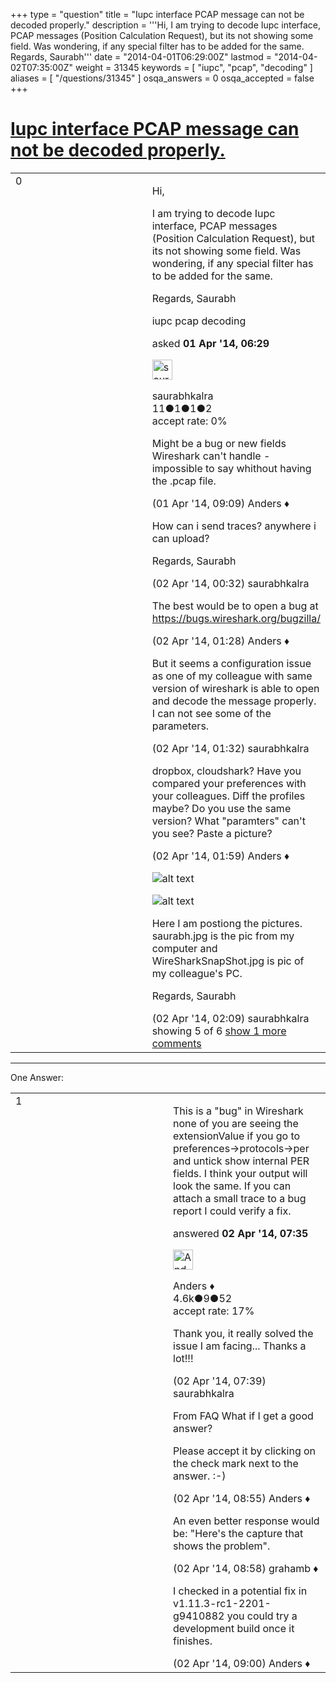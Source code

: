 +++
type = "question"
title = "Iupc interface PCAP message can not be decoded properly."
description = '''Hi, I am trying to decode Iupc interface, PCAP messages (Position Calculation Request), but its not showing some field. Was wondering, if any special filter has to be added for the same. Regards, Saurabh'''
date = "2014-04-01T06:29:00Z"
lastmod = "2014-04-02T07:35:00Z"
weight = 31345
keywords = [ "iupc", "pcap", "decoding" ]
aliases = [ "/questions/31345" ]
osqa_answers = 0
osqa_accepted = false
+++

<div class="headNormal">

# [Iupc interface PCAP message can not be decoded properly.](/questions/31345/iupc-interface-pcap-message-can-not-be-decoded-properly)

</div>

<div id="main-body">

<div id="askform">

<table id="question-table" style="width:100%;"><colgroup><col style="width: 50%" /><col style="width: 50%" /></colgroup><tbody><tr class="odd"><td style="width: 30px; vertical-align: top"><div class="vote-buttons"><div id="post-31345-score" class="post-score" title="current number of votes">0</div><div id="favorite-count" class="favorite-count"></div></div></td><td><div id="item-right"><div class="question-body"><p>Hi,</p><p>I am trying to decode Iupc interface, PCAP messages (Position Calculation Request), but its not showing some field. Was wondering, if any special filter has to be added for the same.</p><p>Regards, Saurabh</p></div><div id="question-tags" class="tags-container tags">iupc pcap decoding</div><div id="question-controls" class="post-controls"></div><div class="post-update-info-container"><div class="post-update-info post-update-info-user"><p>asked <strong>01 Apr '14, 06:29</strong></p><img src="https://secure.gravatar.com/avatar/313258c6096222395df57b12e1a1b37c?s=32&amp;d=identicon&amp;r=g" class="gravatar" width="32" height="32" alt="saurabhkalra&#39;s gravatar image" /><p>saurabhkalra<br />
<span class="score" title="11 reputation points">11</span><span title="1 badges"><span class="badge1">●</span><span class="badgecount">1</span></span><span title="1 badges"><span class="silver">●</span><span class="badgecount">1</span></span><span title="2 badges"><span class="bronze">●</span><span class="badgecount">2</span></span><br />
<span class="accept_rate" title="Rate of the user&#39;s accepted answers">accept rate:</span> <span title="saurabhkalra has no accepted answers">0%</span></p></div></div><div id="comments-container-31345" class="comments-container"><span id="31350"></span><div id="comment-31350" class="comment"><div id="post-31350-score" class="comment-score"></div><div class="comment-text"><p>Might be a bug or new fields Wireshark can't handle - impossible to say whithout having the .pcap file.</p></div><div id="comment-31350-info" class="comment-info"><span class="comment-age">(01 Apr '14, 09:09)</span> Anders ♦</div></div><span id="31368"></span><div id="comment-31368" class="comment"><div id="post-31368-score" class="comment-score"></div><div class="comment-text"><p>How can i send traces? anywhere i can upload?</p><p>Regards, Saurabh</p></div><div id="comment-31368-info" class="comment-info"><span class="comment-age">(02 Apr '14, 00:32)</span> saurabhkalra</div></div><span id="31369"></span><div id="comment-31369" class="comment"><div id="post-31369-score" class="comment-score"></div><div class="comment-text"><p>The best would be to open a bug at <a href="https://bugs.wireshark.org/bugzilla/">https://bugs.wireshark.org/bugzilla/</a></p></div><div id="comment-31369-info" class="comment-info"><span class="comment-age">(02 Apr '14, 01:28)</span> Anders ♦</div></div><span id="31370"></span><div id="comment-31370" class="comment"><div id="post-31370-score" class="comment-score"></div><div class="comment-text"><p>But it seems a configuration issue as one of my colleague with same version of wireshark is able to open and decode the message properly. I can not see some of the parameters.</p></div><div id="comment-31370-info" class="comment-info"><span class="comment-age">(02 Apr '14, 01:32)</span> saurabhkalra</div></div><span id="31372"></span><div id="comment-31372" class="comment"><div id="post-31372-score" class="comment-score"></div><div class="comment-text"><p>dropbox, cloudshark? Have you compared your preferences with your colleagues. Diff the profiles maybe? Do you use the same version? What "paramters" can't you see? Paste a picture?</p></div><div id="comment-31372-info" class="comment-info"><span class="comment-age">(02 Apr '14, 01:59)</span> Anders ♦</div></div><span id="31373"></span><div id="comment-31373" class="comment not_top_scorer"><div id="post-31373-score" class="comment-score"></div><div class="comment-text"><p><img src="https://osqa-ask.wireshark.org/upfiles/saurabh.jpg" alt="alt text" /></p><p><img src="https://osqa-ask.wireshark.org/upfiles/WireSharkSnapShot.JPG" alt="alt text" /></p><p>Here I am postiong the pictures. saurabh.jpg is the pic from my computer and WireSharkSnapShot.jpg is pic of my colleague's PC.</p><p>Regards, Saurabh</p></div><div id="comment-31373-info" class="comment-info"><span class="comment-age">(02 Apr '14, 02:09)</span> saurabhkalra</div></div></div><div id="comment-tools-31345" class="comment-tools"><span class="comments-showing"> showing 5 of 6 </span> <a href="#" class="show-all-comments-link">show 1 more comments</a></div><div class="clear"></div><div id="comment-31345-form-container" class="comment-form-container"></div><div class="clear"></div></div></td></tr></tbody></table>

------------------------------------------------------------------------

<div class="tabBar">

<span id="sort-top"></span>

<div class="headQuestions">

One Answer:

</div>

</div>

<span id="31392"></span>

<div id="answer-container-31392" class="answer">

<table style="width:100%;"><colgroup><col style="width: 50%" /><col style="width: 50%" /></colgroup><tbody><tr class="odd"><td style="width: 30px; vertical-align: top"><div class="vote-buttons"><div id="post-31392-score" class="post-score" title="current number of votes">1</div></div></td><td><div class="item-right"><div class="answer-body"><p>This is a "bug" in Wireshark none of you are seeing the extensionValue if you go to preferences-&gt;protocols-&gt;per and untick show internal PER fields. I think your output will look the same. If you can attach a small trace to a bug report I could verify a fix.</p></div><div class="answer-controls post-controls"></div><div class="post-update-info-container"><div class="post-update-info post-update-info-user"><p>answered <strong>02 Apr '14, 07:35</strong></p><img src="https://secure.gravatar.com/avatar/2d3d425a7a829209431fb38d326b53af?s=32&amp;d=identicon&amp;r=g" class="gravatar" width="32" height="32" alt="Anders&#39;s gravatar image" /><p>Anders ♦<br />
<span class="score" title="4578 reputation points"><span>4.6k</span></span><span title="9 badges"><span class="silver">●</span><span class="badgecount">9</span></span><span title="52 badges"><span class="bronze">●</span><span class="badgecount">52</span></span><br />
<span class="accept_rate" title="Rate of the user&#39;s accepted answers">accept rate:</span> <span title="Anders has 56 accepted answers">17%</span></p></img></div></div><div id="comments-container-31392" class="comments-container"><span id="31393"></span><div id="comment-31393" class="comment"><div id="post-31393-score" class="comment-score"></div><div class="comment-text"><p>Thank you, it really solved the issue I am facing... Thanks a lot!!!</p></div><div id="comment-31393-info" class="comment-info"><span class="comment-age">(02 Apr '14, 07:39)</span> saurabhkalra</div></div><span id="31397"></span><div id="comment-31397" class="comment"><div id="post-31397-score" class="comment-score"></div><div class="comment-text"><p>From FAQ What if I get a good answer?</p><p>Please accept it by clicking on the check mark next to the answer. :-)</p></div><div id="comment-31397-info" class="comment-info"><span class="comment-age">(02 Apr '14, 08:55)</span> Anders ♦</div></div><span id="31399"></span><div id="comment-31399" class="comment"><div id="post-31399-score" class="comment-score"></div><div class="comment-text"><p>An even better response would be: "Here's the capture that shows the problem".</p></div><div id="comment-31399-info" class="comment-info"><span class="comment-age">(02 Apr '14, 08:58)</span> grahamb ♦</div></div><span id="31400"></span><div id="comment-31400" class="comment"><div id="post-31400-score" class="comment-score"></div><div class="comment-text"><p>I checked in a potential fix in v1.11.3-rc1-2201-g9410882 you could try a development build once it finishes.</p></div><div id="comment-31400-info" class="comment-info"><span class="comment-age">(02 Apr '14, 09:00)</span> Anders ♦</div></div></div><div id="comment-tools-31392" class="comment-tools"></div><div class="clear"></div><div id="comment-31392-form-container" class="comment-form-container"></div><div class="clear"></div></div></td></tr></tbody></table>

</div>

<div class="paginator-container-left">

</div>

</div>

</div>

